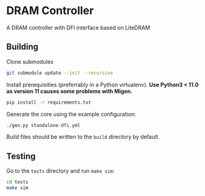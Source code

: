# DRAM Controller

A DRAM controller with DFI interface based on LiteDRAM

## Building

Clone submodules
```bash
git submodule update --init --recursive
```

Install prerequisities (preferrably in a Python virtualenv). **Use Python3 < 11.0 as version 11 causes some problems with Migen.**
```bash
pip install -r requirements.txt
```

Generate the core using the example configuration:
```bash
./gen.py standalone-dfi.yml
```

Build files should be written to the `build` directory by default.

## Testing

Go to the `tests` directory and run `make sim`:
```bash
cd tests
make sim
```
